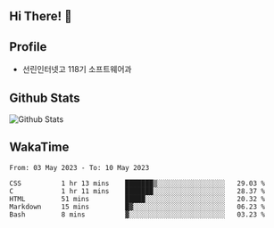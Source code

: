 ## Hi There! 👋

## Profile

-   선린인터넷고 118기 소프트웨어과

## Github Stats

![Github Stats](https://github-readme-stats.vercel.app/api/top-langs/?username=NY0510&theme=tokyonight&hide_border=true&layout=compact)

## WakaTime

<!--START_SECTION:waka-->

```text
From: 03 May 2023 - To: 10 May 2023

CSS          1 hr 13 mins    ███████▒░░░░░░░░░░░░░░░░░   29.03 %
C            1 hr 11 mins    ███████░░░░░░░░░░░░░░░░░░   28.37 %
HTML         51 mins         █████░░░░░░░░░░░░░░░░░░░░   20.32 %
Markdown     15 mins         █▓░░░░░░░░░░░░░░░░░░░░░░░   06.23 %
Bash         8 mins          ▓░░░░░░░░░░░░░░░░░░░░░░░░   03.23 %
```

<!--END_SECTION:waka-->
